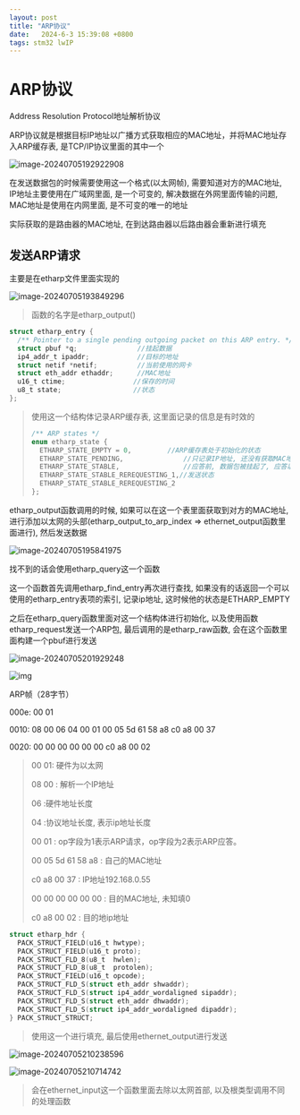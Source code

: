 ```yaml
---
layout: post
title: "ARP协议" 
date:   2024-6-3 15:39:08 +0800
tags: stm32 lwIP
---
```


# ARP协议

Address Resolution Protocol地址解析协议

ARP协议就是根据目标IP地址以广播方式获取相应的MAC地址，并将MAC地址存入ARP缓存表, 是TCP/IP协议里面的其中一个

![image-20240705192922908](https://picture-01-1316374204.cos.ap-beijing.myqcloud.com/image/202407051929955.png)

在发送数据包的时候需要使用这一个格式(以太网帧), 需要知道对方的MAC地址, IP地址主要使用在广域网里面, 是一个可变的, 解决数据在外网里面传输的问题, MAC地址是使用在内网里面, 是不可变的唯一的地址

实际获取的是路由器的MAC地址, 在到达路由器以后路由器会重新进行填充

## 发送ARP请求

主要是在etharp文件里面实现的

![image-20240705193849296](https://picture-01-1316374204.cos.ap-beijing.myqcloud.com/image/202407051938353.png)

> 函数的名字是etharp_output()

```c
struct etharp_entry {
  /** Pointer to a single pending outgoing packet on this ARP entry. */
  struct pbuf *q;				//挂起数据
  ip4_addr_t ipaddr;			//目标的地址
  struct netif *netif;			//当前使用的网卡
  struct eth_addr ethaddr;		//MAC地址
  u16_t ctime;				   //保存的时间
  u8_t state;				   //状态
};
```

> 使用这一个结构体记录ARP缓存表, 这里面记录的信息是有时效的
>
> ```c
> /** ARP states */
> enum etharp_state {
>   ETHARP_STATE_EMPTY = 0,			//ARP缓存表处于初始化的状态
>   ETHARP_STATE_PENDING,				//只记录IP地址, 还没有获取MAC地址
>   ETHARP_STATE_STABLE,				//应答前, 数据包被挂起了, 应答以后更新以及发送数据
>   ETHARP_STATE_STABLE_REREQUESTING_1,//发送状态
>   ETHARP_STATE_STABLE_REREQUESTING_2
> };
> ```

etharp_output函数调用的时候, 如果可以在这一个表里面获取到对方的MAC地址, 进行添加以太网的头部(etharp_output_to_arp_index => ethernet_output函数里面进行), 然后发送数据

![image-20240705195841975](https://picture-01-1316374204.cos.ap-beijing.myqcloud.com/image/202407051958123.png)

找不到的话会使用etharp_query这一个函数

这一个函数首先调用etharp_find_entry再次进行查找, 如果没有的话返回一个可以使用的etharp_entry表项的索引, 记录ip地址, 这时候他的状态是ETHARP_EMPTY

之后在etharp_query函数里面对这一个结构体进行初始化, 以及使用函数etharp_request发送一个ARP包, 最后调用的是etharp_raw函数, 会在这个函数里面构建一个pbuf进行发送

![image-20240705201929248](https://picture-01-1316374204.cos.ap-beijing.myqcloud.com/image/202407052019302.png)

![img](https://picture-01-1316374204.cos.ap-beijing.myqcloud.com/image/202404021250602.png)

ARP帧（28字节）

000e: 00 01

0010: 08 00 06 04 00 01 00 05 5d 61 58 a8 c0 a8 00 37

0020: 00 00 00 00 00 00 c0 a8 00 02

> 00 01: 硬件为以太网 
>
> 08 00 : 解析一个IP地址 
>
> 06 :硬件地址长度
>
> 04 :协议地址长度, 表示ip地址长度
>
> 00 01 : op字段为1表示ARP请求，op字段为2表示ARP应答。
>
> 00 05 5d 61 58 a8 : 自己的MAC地址
>
> c0 a8 00 37 : IP地址192.168.0.55
>
> 00 00 00 00 00 00 : 目的MAC地址, 未知填0
>
> c0 a8 00 02 : 目的地ip地址

```c
struct etharp_hdr {
  PACK_STRUCT_FIELD(u16_t hwtype);
  PACK_STRUCT_FIELD(u16_t proto);
  PACK_STRUCT_FLD_8(u8_t  hwlen);
  PACK_STRUCT_FLD_8(u8_t  protolen);
  PACK_STRUCT_FIELD(u16_t opcode);
  PACK_STRUCT_FLD_S(struct eth_addr shwaddr);
  PACK_STRUCT_FLD_S(struct ip4_addr_wordaligned sipaddr);
  PACK_STRUCT_FLD_S(struct eth_addr dhwaddr);
  PACK_STRUCT_FLD_S(struct ip4_addr_wordaligned dipaddr);
} PACK_STRUCT_STRUCT;
```

> 使用这一个进行填充, 最后使用ethernet_output进行发送

![image-20240705210238596](https://picture-01-1316374204.cos.ap-beijing.myqcloud.com/image/202407052102674.png)

![image-20240705210714742](https://picture-01-1316374204.cos.ap-beijing.myqcloud.com/image/202407052107819.png)

> 会在ethernet_input这一个函数里面去除以太网首部, 以及根类型调用不同的处理函数